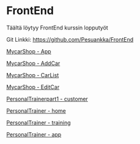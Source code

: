 # FrontEnd
Täältä löytyy FrontEnd kurssin lopputyöt

Git Linkki: https://github.com/Pesuankka/FrontEnd

[MycarShop - App](/carshop/src/App.js)

[MycarShop - AddCar](/carshop/src/components/AddCar.js)

[MycarShop - CarList](/carshop/src/components/CarList.js)

[MycarShop - EditCar](/carshop/src/components/EditCar.js)

[PersonalTrainerpart1 - customer](/personaltrainer/components/customers.js)

[PersonalTrainer - home](/personaltrainer/components/home.js)

[PersonalTrainer - training](/personaltrainer/components/training.js)

[PersonalTrainer - app](/personaltrainer/App.js)
